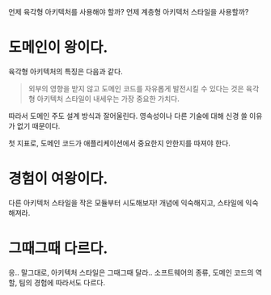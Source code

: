 언제 육각형 아키텍처를 사용해야 할까? 언제 계층형 아키텍처 스타일을 사용할까?

# 도메인이 왕이다.

육각형 아키텍처의 특징은 다음과 같다. 

> 외부의 영향을 받지 않고 도메인 코드를 자유롭게 발전시킬 수 있다는 것은 육각형 아키텍처 스타일이 내세우는 가장 중요한 가치다.
> 

따라서 도메인 주도 설계 방식과 잘어울린다. 영속성이나 다른 기술에 대해 신경 쓸 이유가 없기 때문이다. 

첫 지표로, 도메인 코드가 애플리케이션에서 중요한지 안한지를 따져야 한다. 

# 경험이 여왕이다.

다른 아키텍처 스타일을 작은 모듈부터 시도해보자! 개념에 익숙해지고, 스타일에 익숙해져라.

# 그때그때 다르다.

응.. 말그대로, 아키텍처 스타일은 그때그때 달라.. 소프트웨어의 종류, 도메인 코드의 역할, 팀의 경험에 따라서도 다르다.
